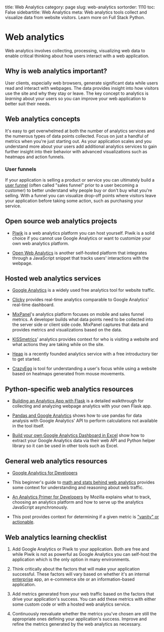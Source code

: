 title: Web Analytics
category: page
slug: web-analytics
sortorder: 1110
toc: False
sidebartitle: Web Analytics
meta: Web analytics tools collect and visualize data from website visitors. Learn more on Full Stack Python.


# Web analytics
Web analytics involves collecting, processing, visualizing web data to enable
critical thinking about how users interact with a web application.


## Why is web analytics important?
User clients, especially web browsers, generate significant data while users
read and interact with webpages. The data provides insight into 
how visitors use the site and why they stay or leave. The key concept to
analytics is *learning* about your users so you can improve your web 
application to better suit their needs. 


## Web analytics concepts
It's easy to get overwhelmed at both the number of analytics services and
the numerous types of data points collected. Focus on just a handful of
metrics when you're just starting out. As your application scales and you 
understand more about your users add additional analytics services 
to gain further insight into their behavior with advanced visualizations such
as heatmaps and action funnels.


### User funnels
If your application is
selling a product or service you can ultimately build a 
[user funnel](http://moz.com/blog/building-your-marketing-funnel-with-google-analytics) (often called "sales funnel" prior to a user becoming a customer)
to better understand why people buy or don't buy what you're selling. With
a funnel you can visualize drop-off points where visitors leave your 
application before taking some action, such as purchasing your service.


## Open source web analytics projects
* [Piwik](http://piwik.org/) is a web analytics platform you can host yourself.
  Piwik is a solid choice if you cannot use Google Analytics or want to 
  customize your own web analytics platform.

* [Open Web Analytics](http://www.openwebanalytics.com/) is another 
  self-hosted platform that integrates through a JavaScript snippet that
  tracks users' interactions with the webpage.


## Hosted web analytics services
* [Google Analytics](http://www.google.com/analytics/) is a widely used
  free analytics tool for website traffic.

* [Clicky](http://clicky.com/) provides real-time analytics comparable to
  Google Analytics' real-time dashboard.

* [MixPanel](https://mixpanel.com/)'s analytics platform focuses on mobile
  and sales funnel metrics. A developer builds what data points need to be
  collected into the server side or client side code. MixPanel captures that
  data and provides metrics and visualizations based on the data.

* [KISSmetrics](https://www.kissmetrics.com/)' analytics provides context
  for who is visiting a website and what actions they are taking while on
  the site.

* [Heap](https://heapanalytics.com/) is a recently founded analytics service
  with a free introductory tier to get started.

* [CrazyEgg](http://www.crazyegg.com/) is tool for understanding a
  user's focus while using a website based on heatmaps generated from mouse 
  movements. 


## Python-specific web analytics resources
* [Building an Analytics App with Flask](http://charlesleifer.com/blog/saturday-morning-hacks-building-an-analytics-app-with-flask/)
  is a detailed walkthrough for collecting and analyzing webpage
  analytics with your own Flask app.

* [Pandas and Google Analytics](http://blog.yhathq.com/posts/pandas-google-analytics.html)
  shows how to use pandas for data analysis with Google Analytics' API to
  perform calculations not available in the tool itself.

* [Build your own Google Analytics Dashboard in Excel](http://blog.zoomeranalytics.com/google-analytics/)
  show how to extract your Google Analytics data via their web API and Python
  helper library so it can be used in other tools such as Excel.


## General web analytics resources
* [Google Analytics for Developers](http://blog.arkency.com/2012/12/google-analytics-for-developers/)  

* This beginner's guide to 
  [math and stats behind web analytics](http://www.seotakeaways.com/beginners-guide-maths-stats-web-analytics/)
  provides some context for understanding and reasoning about web traffic. 

* [An Analytics Primer for Developers](https://hacks.mozilla.org/2015/03/an-analytics-primer-for-developers/)
  by Mozilla explains what to track, choosing an analytics platform and how
  to serve up the analytics JavaScript asynchronously.

* This post provides context for determining if a given metric is
  ["vanity" or actionable](http://fizzle.co/sparkline/vanity-vs-actionable-metrics).


## Web analytics learning checklist
1. Add Google Analytics or Piwik to your application. Both are free and while 
   Piwik is not as powerful as Google Analytics you can self-host the 
   application which is the only option in many environments.

1. Think critically about the factors that will make your application 
   successful. These factors will vary based on whether it's an internal 
   [enterprise](/enterprise-python.html) app, an e-commerce site or an 
   information-based application.

1. Add metrics generated from your web traffic based on the factors that 
   drive your application's success. You can add these metrics with either 
   some custom code or with a hosted web analytics service.

1. Continuously reevaluate whether the metrics you've chosen are still the 
   appropriate ones defining your application's success. Improve and refine 
   the metrics generated by the web analytics as necessary.

